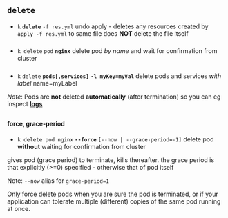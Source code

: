 ## `delete`

- `k` **`delete`** `-f res.yml`
undo apply - deletes any resources created by `apply -f res.yml`  to same file
does **NOT** delete the file itself
#####

- `k delete` `pod` **`nginx`** 
delete pod _by name_ and wait for confirmation from cluster

#####
- `k` `delete` **`pods[,services]`** **`-l myKey=myVal`**
delete pods and services _with label_ name=myLabel


_Note_: Pods are **not** deleted **automatically** (after termination) so you can eg inspect **[logs](../../query/logs.md)**

##
#### force,  grace-period


- `k delete pod nginx` **`--force`** `[--now | --grace-period=-1]`
  delete pod **without** waiting for confirmation from cluster

gives pod (grace period) to terminate, kills thereafter.
the grace period is that explicitly (>=0) specified - otherwise that of pod itself

Note: `--now` alias for `grace-period=1` 




    


Only force delete pods when you are sure the pod is terminated, or if your application can tolerate multiple (different) copies of the same pod running at once.